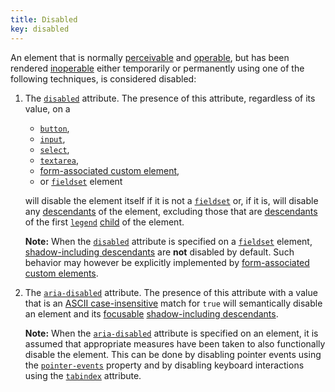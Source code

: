 ```yaml
---
title: Disabled
key: disabled
---
```


An element that is normally [perceivable][] and [operable][], but has been rendered [inoperable][operable] either temporarily or permanently using one of the following techniques, is considered disabled:

1. The [`disabled`][disabled] attribute. The presence of this attribute, regardless of its value, on a 
    - [`button`][button], 
    - [`input`][input], 
    - [`select`][select], 
    - [`textarea`][textarea], 
    - [form-associated custom element][],
    - or [`fieldset`][fieldset] element
    
    will disable the element itself if it is not a [`fieldset`][fieldset] or, if it is, will disable any [descendants][descendant] of the element, excluding those that are [descendants][descendant] of the first [`legend`][legend] [child][] of the element.
    
    **Note:** When the [`disabled`][disabled] attribute is specified on a [`fieldset`][fieldset] element, [shadow-including descendants][shadow-including descendant] are **not** disabled by default. Such behavior may however be explicitly implemented by [form-associated custom elements][form-associated custom element].

2. The [`aria-disabled`][aria-disabled] attribute. The presence of this attribute with a value that is an [ASCII case-insensitive][] match for `true` will semantically disable an element and its [focusable][] [shadow-including descendants][shadow-including descendant]. 

    **Note:** When the [`aria-disabled`][aria-disabled] attribute is specified on an element, it is assumed that appropriate measures have been taken to also functionally disable the element. This can be done by disabling pointer events using the [`pointer-events`][pointer-events] property and by disabling keyboard interactions using the [`tabindex`][tabindex] attribute.

[aria-disabled]: https://www.w3.org/TR/wai-aria/#aria-disabled
[ascii case-insensitive]: https://infra.spec.whatwg.org/#ascii-case-insensitive
[button]: https://html.spec.whatwg.org/multipage/form-elements.html#the-button-element
[child]: https://dom.spec.whatwg.org/#concept-tree-child
[descendant]: https://dom.spec.whatwg.org/#concept-tree-descendant
[disabled]: https://html.spec.whatwg.org/multipage/form-control-infrastructure.html#attr-fe-disabled
[fieldset]: https://html.spec.whatwg.org/multipage/form-elements.html#the-fieldset-element
[focusable]: https://html.spec.whatwg.org/multipage/interaction.html#focusable-area
[form-associated custom element]: https://html.spec.whatwg.org/multipage/custom-elements.html#form-associated-custom-element
[input]: https://html.spec.whatwg.org/multipage/input.html#the-input-element
[legend]: https://html.spec.whatwg.org/multipage/form-elements.html#the-legend-element
[operable]: https://www.w3.org/TR/wai-aria/#dfn-operable
[perceivable]: https://www.w3.org/TR/wai-aria/#dfn-perceivable
[pointer-events]: https://www.w3.org/TR/SVG2/interact.html#PointerEventsProperty
[select]: https://html.spec.whatwg.org/multipage/form-elements.html#the-select-element
[shadow-including descendant]: https://dom.spec.whatwg.org/#concept-shadow-including-descendant
[tabindex]: https://html.spec.whatwg.org/multipage/interaction.html#the-tabindex-attribute
[textarea]: https://html.spec.whatwg.org/multipage/form-elements.html#the-textarea-element

